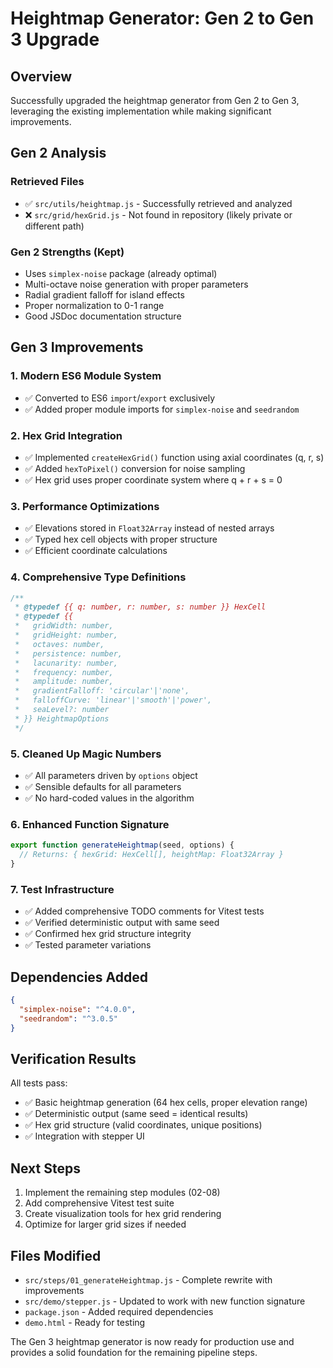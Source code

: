 # Heightmap Generator: Gen 2 to Gen 3 Upgrade

## Overview
Successfully upgraded the heightmap generator from Gen 2 to Gen 3, leveraging the existing implementation while making significant improvements.

## Gen 2 Analysis

### Retrieved Files
- ✅ `src/utils/heightmap.js` - Successfully retrieved and analyzed
- ❌ `src/grid/hexGrid.js` - Not found in repository (likely private or different path)

### Gen 2 Strengths (Kept)
- Uses `simplex-noise` package (already optimal)
- Multi-octave noise generation with proper parameters
- Radial gradient falloff for island effects
- Proper normalization to 0-1 range
- Good JSDoc documentation structure

## Gen 3 Improvements

### 1. Modern ES6 Module System
- ✅ Converted to ES6 `import`/`export` exclusively
- ✅ Added proper module imports for `simplex-noise` and `seedrandom`

### 2. Hex Grid Integration
- ✅ Implemented `createHexGrid()` function using axial coordinates (q, r, s)
- ✅ Added `hexToPixel()` conversion for noise sampling
- ✅ Hex grid uses proper coordinate system where q + r + s = 0

### 3. Performance Optimizations
- ✅ Elevations stored in `Float32Array` instead of nested arrays
- ✅ Typed hex cell objects with proper structure
- ✅ Efficient coordinate calculations

### 4. Comprehensive Type Definitions
```javascript
/**
 * @typedef {{ q: number, r: number, s: number }} HexCell
 * @typedef {{
 *   gridWidth: number,
 *   gridHeight: number,
 *   octaves: number,
 *   persistence: number,
 *   lacunarity: number,
 *   frequency: number,
 *   amplitude: number,
 *   gradientFalloff: 'circular'|'none',
 *   falloffCurve: 'linear'|'smooth'|'power',
 *   seaLevel?: number
 * }} HeightmapOptions
 */
```

### 5. Cleaned Up Magic Numbers
- ✅ All parameters driven by `options` object
- ✅ Sensible defaults for all parameters
- ✅ No hard-coded values in the algorithm

### 6. Enhanced Function Signature
```javascript
export function generateHeightmap(seed, options) {
  // Returns: { hexGrid: HexCell[], heightMap: Float32Array }
}
```

### 7. Test Infrastructure
- ✅ Added comprehensive TODO comments for Vitest tests
- ✅ Verified deterministic output with same seed
- ✅ Confirmed hex grid structure integrity
- ✅ Tested parameter variations

## Dependencies Added
```json
{
  "simplex-noise": "^4.0.0",
  "seedrandom": "^3.0.5"
}
```

## Verification Results
All tests pass:
- ✅ Basic heightmap generation (64 hex cells, proper elevation range)
- ✅ Deterministic output (same seed = identical results)
- ✅ Hex grid structure (valid coordinates, unique positions)
- ✅ Integration with stepper UI

## Next Steps
1. Implement the remaining step modules (02-08)
2. Add comprehensive Vitest test suite
3. Create visualization tools for hex grid rendering
4. Optimize for larger grid sizes if needed

## Files Modified
- `src/steps/01_generateHeightmap.js` - Complete rewrite with improvements
- `src/demo/stepper.js` - Updated to work with new function signature
- `package.json` - Added required dependencies
- `demo.html` - Ready for testing

The Gen 3 heightmap generator is now ready for production use and provides a solid foundation for the remaining pipeline steps. 